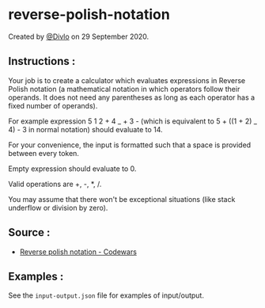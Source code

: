 # reverse-polish-notation

Created by [@Divlo](https://github.com/Divlo) on 29 September 2020.

## Instructions :

Your job is to create a calculator which evaluates expressions in Reverse Polish notation (a mathematical notation in which operators follow their operands. It does not need any parentheses as long as each operator has a fixed number of operands).

For example expression 5 1 2 + 4 _ + 3 - (which is equivalent to 5 + ((1 + 2) _ 4) - 3 in normal notation) should evaluate to 14.

For your convenience, the input is formatted such that a space is provided between every token.

Empty expression should evaluate to 0.

Valid operations are +, -, \*, /.

You may assume that there won't be exceptional situations (like stack underflow or division by zero).

## Source :

- [Reverse polish notation - Codewars](https://www.codewars.com/kata/52f78966747862fc9a0009ae)

## Examples :

See the `input-output.json` file for examples of input/output.
